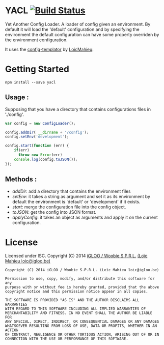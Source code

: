 # YACL [![Build Status](https://travis-ci.org/iGLOO-be/config-loader.svg)](https://travis-ci.org/iGLOO-be/config-loader)
Yet Another Config Loader.
A loader of config given an environment.
By default it will load the 'default' configuration and by specifying the environment the default configuration can have some property overriden by the environment configuration.

It uses the [config-templator][config-templator] by [LoicMahieu][loicMahieu].

# Getting Started

```
npm install --save yacl
```

## Usage :
Supposing that you have a directory that contains configurations files in './config'.

```js
var config = new ConfigLoader();

config.addDir( __dirname + '/config');
config.setEnv('development');

config.start(function (err) {
    if(err)
      throw new Error(err)
    console.log(config.toJSON());
});
```

## Methods :

- *addDir*: add a directory that contains the environment files
- *setEnv*: it takes a string as argument and set it as its environment by default the environment is 'default' or 'development' if it exists.
- *start*: merge the configuration file into the config object.
- *toJSON*: get the config into JSON format.
- *applyConfig*: it takes an object as arguments and apply it on the current configuration.

# License
Licensed under ISC.
Copyright (C) 2014 [iGLOO / Woobie S.P.R.L.][igloo] [(Loïc Mahieu loic@igloo.be)][loicMahieu]
```
Copyright (C) 2014 iGLOO / Woobie S.P.R.L. (Loïc Mahieu loic@igloo.be)

Permission to use, copy, modify, and/or distribute this software for any
purpose with or without fee is hereby granted, provided that the above
copyright notice and this permission notice appear in all copies.

THE SOFTWARE IS PROVIDED "AS IS" AND THE AUTHOR DISCLAIMS ALL WARRANTIES
WITH REGARD TO THIS SOFTWARE INCLUDING ALL IMPLIED WARRANTIES OF
MERCHANTABILITY AND FITNESS. IN NO EVENT SHALL THE AUTHOR BE LIABLE FOR
ANY SPECIAL, DIRECT, INDIRECT, OR CONSEQUENTIAL DAMAGES OR ANY DAMAGES
WHATSOEVER RESULTING FROM LOSS OF USE, DATA OR PROFITS, WHETHER IN AN ACTION
OF CONTRACT, NEGLIGENCE OR OTHER TORTIOUS ACTION, ARISING OUT OF OR IN
CONNECTION WITH THE USE OR PERFORMANCE OF THIS SOFTWARE.
```

 [igloo]: http://www.igloo.be
 [loicMahieu]: https://github.com/LoicMahieu
 [config-templator]: https://github.com/LoicMahieu/config-templator